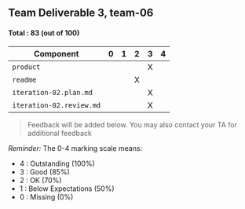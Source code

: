 ## Team Deliverable 3, team-06

#### Total : 83 (out of 100)

| Component   | 0    |  1   |  2   |  3   |  4   |
| ----------- | ---- | ---- | ---- | ---- | ---- |
| `product` |   |   |   | X |   |
| `readme` |   |   | X |   |   |
| `iteration-02.plan.md`   |   |   |   | X |   |
| `iteration-02.review.md` |   |   |   | X |   |


 > Feedback will be added below. You may also contact your TA for additional feedback

_Reminder:_ The 0-4 marking scale means:

 * 4 : Outstanding (100%)
 * 3 : Good (85%)
 * 2 : OK (70%)
 * 1 : Below Expectations (50%)
 * 0 : Missing (0%)

